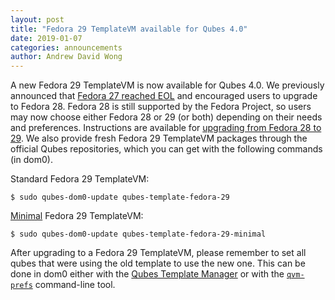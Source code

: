 ```yaml
---
layout: post
title: "Fedora 29 TemplateVM available for Qubes 4.0"
date: 2019-01-07
categories: announcements
author: Andrew David Wong
---
```


A new Fedora 29 TemplateVM is now available for Qubes 4.0.  We
previously announced that [Fedora 27 reached EOL] and encouraged users
to upgrade to Fedora 28. Fedora 28 is still supported by the Fedora
Project, so users may now choose either Fedora 28 or 29 (or both)
depending on their needs and preferences.  Instructions are available
for [upgrading from Fedora 28 to 29].  We also provide fresh Fedora 29
TemplateVM packages through the official Qubes repositories, which you
can get with the following commands (in dom0).

Standard Fedora 29 TemplateVM:

    $ sudo qubes-dom0-update qubes-template-fedora-29

[Minimal] Fedora 29 TemplateVM:

    $ sudo qubes-dom0-update qubes-template-fedora-29-minimal

After upgrading to a Fedora 29 TemplateVM, please remember to set all
qubes that were using the old template to use the new one. This can be
done in dom0 either with the [Qubes Template Manager] or with the
[`qvm-prefs`] command-line tool.


[Fedora 27 reached EOL]: /news/2018/11/30/fedora-27-eol/
[upgrading from Fedora 28 to 29]: /doc/template/fedora/upgrade-28-to-29/
[Minimal]: /doc/templates/fedora-minimal/
[Qubes Template Manager]: https://doc.qubes-os.org/en/latest/user/templates/templates.html#switching
[`qvm-prefs`]: https://dev.qubes-os.org/projects/core-admin-client/en/latest/manpages/qvm-prefs.html

